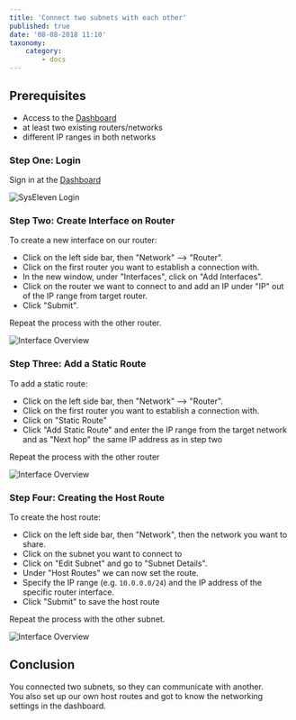 ```yaml
---
title: 'Connect two subnets with each other'
published: true
date: '08-08-2018 11:10'
taxonomy:
    category:
        - docs
---
```


## Prerequisites

* Access to the [Dashboard](https://dashboard.cloud.syseleven.net)
* at least two existing routers/networks
* different IP ranges in both networks

### Step One: Login

Sign in at the  [Dashboard](https://dashboard.cloud.syseleven.net)

![SysEleven Login](../../images/horizon-login.png)

### Step Two: Create Interface on Router

To create a new interface on our router:

* Click on the left side bar, then "Network" --> "Router".
* Click on the first router you want to establish a connection with.
* In the new window, under "Interfaces", click on "Add Interfaces".
* Click on the router we want to connect to and add an IP under "IP" out of the IP range from target router.
* Click "Submit".

Repeat the process with the other router.

![Interface Overview](../../images/router-interface.png)

### Step Three: Add a Static Route

To add a static route:

* Click on the left side bar, then "Network" --> "Router".
* Click on the first router you want to establish a connection with.
* Click on "Static Route"
* Click "Add Static Route" and enter the IP range from the target network and as "Next hop" the same IP address as in step two

Repeat the process with the other router

![Interface Overview](../../images/static-route.png)

### Step Four: Creating the Host Route

To create the host route:

* Click on the left side bar, then "Network", then the network you want to share.
* Click on the subnet you want to connect to
* Click on "Edit Subnet" and go to "Subnet Details".
* Under "Host Routes" we can now set the route.
* Specify the IP range (e.g. `10.0.0.0/24`) and the IP address of the specific router interface.
* Click "Submit" to save the host route

Repeat the process with the other subnet.

![Interface Overview](../../images/hostroute.png)

## Conclusion

You connected two subnets, so they can communicate with another.  
You also set up our own host routes and got to know the networking settings in the dashboard.